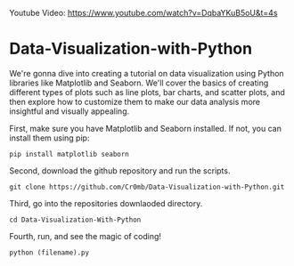 Youtube Video: https://www.youtube.com/watch?v=DqbaYKuB5oU&t=4s

# Data-Visualization-with-Python
We're gonna dive into creating a tutorial on data visualization using Python libraries like Matplotlib and Seaborn. 
We'll cover the basics of creating different types of plots such as line plots, bar charts, and scatter plots, and then explore how to customize them to 
make our data analysis more insightful and visually appealing.

First, make sure you have Matplotlib and Seaborn installed. If not, you can install them using pip:
```
pip install matplotlib seaborn
```

Second, download the github repository and run the scripts.
```
git clone https://github.com/Cr0mb/Data-Visualization-with-Python.git
```

Third, go into the repositories downlaoded directory.
```
cd Data-Visualization-With-Python
```

Fourth, run, and see the magic of coding!
```
python (filename).py
```
